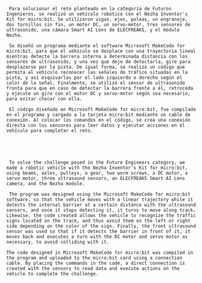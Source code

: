      Para solucionar el reto planteado en la categoría de Futuros Ingenieros, se realizó un vehículo robótico con el Nezha Inventor's Kit for micro:bit. Se utilizaron vigas, ejes, poleas, un engranaje, dos tornillos sin fin, un motor DC, un servo-motor, tres sensores de ultrasonido, una cámara Smart AI Lens de ELECFREAKS, y el módulo Nezha.

     Se diseñó un programa mediante el software Microsoft MakeCode for micro:bit, para que el vehículo se desplace con una trayectoria lineal mientras detecte la barrera interna a determinada distancia con los sensores de ultrasonido, y una vez que deje de detectarla, gire para desplazarse por la pista. De igual forma, se realizó un código que permita al vehículo reconocer las señales de tráfico situadas en la pista, y así esquivarlas por el lado izquierdo o derecho según el color de la señal. Finalmente, se utilizó el sensor de ultrasonido fronta para que en caso de detectar la barrera frente a él, retroceda y ejecute un giro con el motor DC y servo-motor según sea necesario, para evitar chocar con ella.

     El código diseñado en Microsoft MakeCode for micro:bit, fue compilado en el programa y cargado a la tarjeta micro:bit mediante un cable de conexión. Al colocar los comandos en el código, se crea una conexión directa con los sensores para leer datos y ejecutar acciones en el vehículo para completar el reto.





     To solve the challenge posed in the Future Engineers category, we made a robotic vehicle with the Nezha Inventor's Kit for micro:bit, using beams, axles, pulleys, a gear, two worm screws, a DC motor, a servo motor, three ultrasound sensors, an ELECFREAKS Smart AI Lens camera, and the Nezha module.

     The program was designed using the Microsoft MakeCode for micro:bit software, so that the vehicle moves with a linear trajectory while it detects the internal barrier at a certain distance with the ultrasound sensors, and once it stops detecting it, it turns to move along track. Likewise, the code created allows the vehicle to recognize the traffic signs located on the track, and thus avoid them on the left or right side depending on the color of the sign. Finally, the front ultrasound sensor was used so that if it detects the barrier in front of it, it moves back and executes a turn with the DC motor and servo motor as necessary, to avoid colliding with it.

    The code designed in Microsoft MakeCode for micro:bit was compiled in the program and uploaded to the micro:bit card using a connection cable. By placing the commands in the code, a direct connection is created with the sensors to read data and execute actions on the vehicle to complete the challenge.
